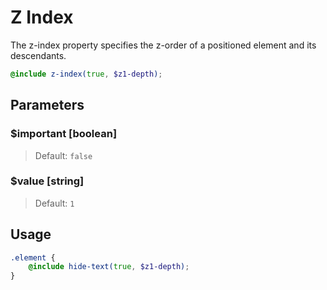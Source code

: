 # Z Index

The z-index property specifies the z-order of a positioned element and its descendants.

```scss
@include z-index(true, $z1-depth);
```

## Parameters

### $important [boolean]

> Default: `false`

### $value [string]

> Default: `1`


## Usage

```scss
.element {
    @include hide-text(true, $z1-depth);
}
```
